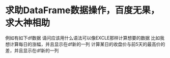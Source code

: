 # 求助DataFrame数据操作，百度无果，求大神相助

例如有如下df数据
请问应该用什么语法可以像EXCLE那样计算想要的数据
比如我想计算每日的涨幅，并且显示在df新的一列
计算某日的收盘价与前5天的最高价的差，并且显示在df新的一列
